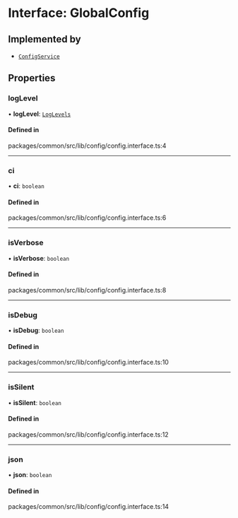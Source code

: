 # Interface: GlobalConfig

## Implemented by

- [`ConfigService`](../classes/ConfigService.md)

## Properties

### logLevel

• **logLevel**: [`LogLevels`](../enums/LogLevels.md)

#### Defined in

packages/common/src/lib/config/config.interface.ts:4

___

### ci

• **ci**: `boolean`

#### Defined in

packages/common/src/lib/config/config.interface.ts:6

___

### isVerbose

• **isVerbose**: `boolean`

#### Defined in

packages/common/src/lib/config/config.interface.ts:8

___

### isDebug

• **isDebug**: `boolean`

#### Defined in

packages/common/src/lib/config/config.interface.ts:10

___

### isSilent

• **isSilent**: `boolean`

#### Defined in

packages/common/src/lib/config/config.interface.ts:12

___

### json

• **json**: `boolean`

#### Defined in

packages/common/src/lib/config/config.interface.ts:14
